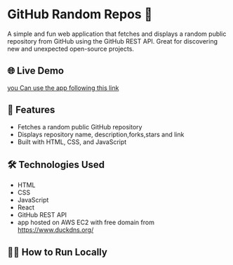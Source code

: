# GitHub Random Repos 🎲

A simple and fun web application that fetches and displays a random public repository from GitHub using the GitHub REST API. Great for discovering new and unexpected open-source projects.

## 🌐 Live Demo
[you Can use the app following this link](http://randomrepo.duckdns.org/)


## 🚀 Features

- Fetches a random public GitHub repository
- Displays repository name, description,forks,stars and link
- Built with HTML, CSS, and JavaScript



## 🛠️ Technologies Used

- HTML
- CSS
- JavaScript
- React
- GitHub REST API
- app hosted on AWS EC2 with free domain from https://www.duckdns.org/

## 🧑‍💻 How to Run Locally
